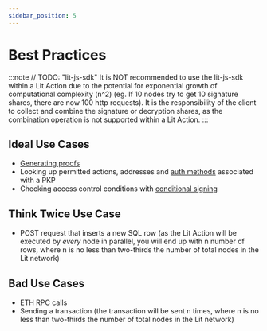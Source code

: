 ```yaml
---
sidebar_position: 5
---
```


# Best Practices

:::note
// TODO: "lit-js-sdk"
It is NOT recommended to use the lit-js-sdk within a Lit Action due to the potential for exponential growth of computational complexity (n^2) (eg. If 10 nodes try to get 10 signature shares, there are now 100 http requests). It is the responsibility of the client to collect and combine the signature or decryption shares, as the combination operation is not supported within a Lit Action. 
:::

## Ideal Use Cases

- [Generating proofs](/coreConcepts/LitActionsAndPKPs/litActions#proofs)
- Looking up permitted actions, addresses and [auth methods](/SDK/Explanation/LitActions/authHelpers.md) associated with a PKP
- Checking access control conditions with [conditional signing](/SDK/Explanation/LitActions/conditionalSigning.md)

## Think Twice Use Case
- POST request that inserts a new SQL row (as the Lit Action will be executed by *every* node in parallel, you will end up with n number of rows, where n is no less than two-thirds the number of total nodes in the Lit network) 


## Bad Use Cases
- ETH RPC calls
- Sending a transaction (the transaction will be sent n times, where n is no less than two-thirds the number of total nodes in the Lit network)

